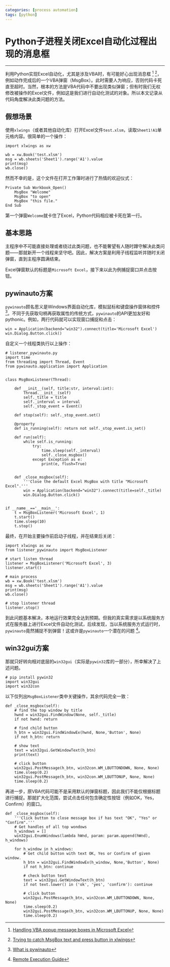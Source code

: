 ```yaml
---
categories: [process automation]
tags: [python]
---
```


#  Python子进程关闭Excel自动化过程出现的消息框


---


利用Python实现Excel自动化，尤其是涉及VBA时，有可能好心出现消息框 [^1] [^2]，例如动作完成后的一个VBA弹窗（MsgBox）。此时需要人为响应，否则代码卡死直至超时。当然，根本的方法是VBA代码中不要出现类似弹窗；但有时我们无权修改被操作的Excel文件，例如这是我们进行自动化测试的对象。所以本文记录从代码角度解决此类问题的方法。

## 假想场景

使用`xlwings`（或者其他自动化库）打开Excel文件`test.xlsm`，读取`Sheet1!A1`单元格内容。很简单的一个操作：

    import xlwings as xw
    
    wb = xw.Book('test.xlsm')
    msg = wb.sheets('Sheet1').range('A1').value
    print(msg)
    wb.close()

然而不幸的是，这个文件在打开工作簿时进行了热情的欢迎仪式：

    Private Sub Workbook_Open()
        MsgBox "Welcome"
        MsgBox "to open"
        MsgBox "this file."
    End Sub

第一个弹窗`Welcome`就卡住了Excel，Python代码相应被卡死在第一行。


## 基本思路

主程序中不可能直接处理或者绕过此类问题，也不能奢望有人随时蹲守解决此类问题——那就新开一个线程来坚守吧。因此，解决方案是利用子线程监听并随时关闭弹窗，直到主程序圆满结束。

Excel弹窗默认的标题是`Microsoft Excel`，接下来以此为例捕捉窗口并点击按钮。


## pywinauto方案

`pywinauto`顾名思义是Windows界面自动化库，模拟鼠标和键盘操作窗体和控件 [^3]。不同于先获取句柄再获取属性的传统方式，`pywinauto`的API更加友好和pythonic。例如，两行代码就可以实现窗口捕捉和点击：

    win = Application(backend="win32").connect(title='Microsoft Excel')
    win.Dialog.Button.click()


自定义一个线程类执行以上操作：

    # listener_pywinauto.py
    import time
    from threading import Thread, Event
    from pywinauto.application import Application


    class MsgBoxListener(Thread):

        def __init__(self, title:str, interval:int):
            Thread.__init__(self)
            self._title = title 
            self._interval = interval 
            self._stop_event = Event()   

        def stop(self): self._stop_event.set()

        @property
        def is_running(self): return not self._stop_event.is_set()

        def run(self):
            while self.is_running:
                try:
                    time.sleep(self._interval)
                    self._close_msgbox()
                except Exception as e:
                    print(e, flush=True)


        def _close_msgbox(self):
            '''Close the default Excel MsgBox with title "Microsoft Excel".'''        
            win = Application(backend="win32").connect(title=self._title)
            win.Dialog.Button.click()


    if __name__=='__main__':
        t = MsgBoxListener('Microsoft Excel', 1)
        t.start()
        time.sleep(10)
        t.stop()


最终，在开始主要操作前启动子线程，并在结束后关闭：

    import xlwings as xw
    from listener_pywinauto import MsgBoxListener

    # start listen thread
    listener = MsgBoxListener('Microsoft Excel', 3)
    listener.start()

    # main process
    wb = xw.Book('test.xlsm')
    msg = wb.sheets('Sheet1').range('A1').value
    print(msg)
    wb.close()

    # stop listener thread
    listener.stop()


到此问题基本解决，本地运行效果完全达到预期。但我的真实需求是以系统服务方式在服务器上进行Excel文件自动化测试，后续发现，当以系统服务方式运行时，`pywinauto`竟然捕捉不到弹窗！这或许是`pywinauto`一个潜在的问题 [^4]。


## win32gui方案

那就只好转向相对底层的`win32gui`（实际是`pywin32`库的一部分），所幸解决了上述问题。

    # pip install pywin32
    import win32gui
    import win32con


以下仅列出`MsgBoxListener`类中关键操作，其余代码完全一致：

    def _close_msgbox(self):
        # find the top window by title
        hwnd = win32gui.FindWindow(None, self._title)
        if not hwnd: return

        # find child button
        h_btn = win32gui.FindWindowEx(hwnd, None,'Button', None)
        if not h_btn: return

        # show text
        text = win32gui.GetWindowText(h_btn)
        print(text)

        # click button        
        win32gui.PostMessage(h_btn, win32con.WM_LBUTTONDOWN, None, None)
        time.sleep(0.2)
        win32gui.PostMessage(h_btn, win32con.WM_LBUTTONUP, None, None)
        time.sleep(0.2)


再进一步，原VBA代码可能不是采用默认的弹窗标题，因此我们不能仅根据标题进行捕捉。那就扩大化范围，尝试点击任何包含确定性按钮（例如OK，Yes，Confirm）的窗口。

    def _close_msgbox(self):
        '''Click button to close message box if has text "OK", "Yes" or "Confirm".'''
        # Get handles of all top wondows
        h_windows = []
        win32gui.EnumWindows(lambda hWnd, param: param.append(hWnd), h_windows) 
        
        for h_window in h_windows:            
            # Get child button with text OK, Yes or Confirm of given window.
            h_btn = win32gui.FindWindowEx(h_window, None,'Button', None)
            if not h_btn: continue

            # check button text
            text = win32gui.GetWindowText(h_btn)
            if not text.lower() in ('ok', 'yes', 'confirm'): continue

            # click button
            win32gui.PostMessage(h_btn, win32con.WM_LBUTTONDOWN, None, None)
            time.sleep(0.2)
            win32gui.PostMessage(h_btn, win32con.WM_LBUTTONUP, None, None)
            time.sleep(0.2)




[^1]: [Handling VBA popup message boxes in Microsoft Excel](https://stackoverflow.com/questions/51817465/handling-vba-popup-message-boxes-in-microsoft-excel)
[^2]: [Trying to catch MsgBox text and press button in xlwings](https://stackoverflow.com/questions/56530310/trying-to-catch-msgbox-text-and-press-button-in-xlwings)
[^3]: [What is pywinauto](https://pywinauto.readthedocs.io/en/latest/)
[^4]: [Remote Execution Guide](https://pywinauto.readthedocs.io/en/latest/remote_execution.html)